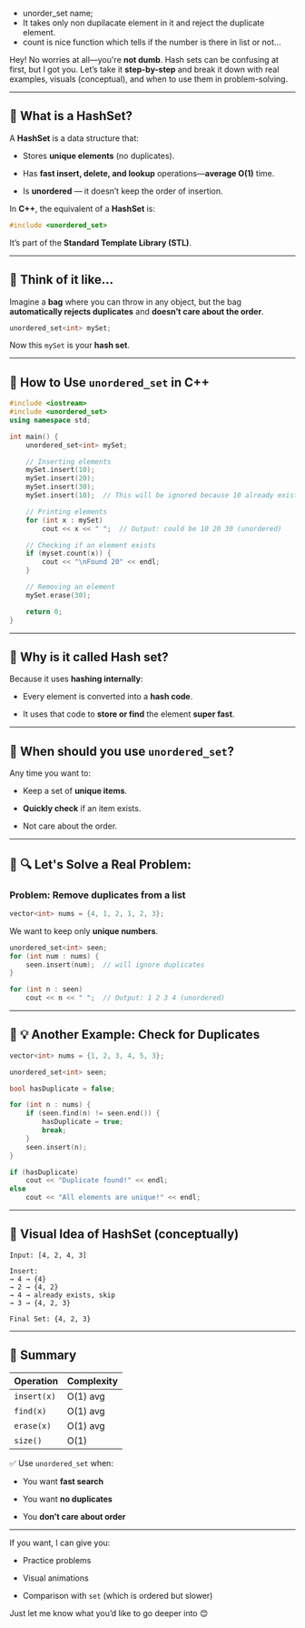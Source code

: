 -  unorder_set<int> name;
- It takes only non dupilacate element in it and reject the duplicate element.
- count is nice function which tells if the number is there in list or not...

Hey! No worries at all—you're **not dumb**. Hash sets can be confusing at first, but I got you. Let’s take it **step-by-step** and break it down with real examples, visuals (conceptual), and when to use them in problem-solving.

---

## 🔹 What is a **HashSet**?

A **HashSet** is a data structure that:

- Stores **unique elements** (no duplicates).
    
- Has **fast insert, delete, and lookup** operations—**average O(1)** time.
    
- Is **unordered** — it doesn’t keep the order of insertion.
    

In **C++**, the equivalent of a **HashSet** is:

```cpp
#include <unordered_set>
```

It’s part of the **Standard Template Library (STL)**.

---

## 🔹 Think of it like...

Imagine a **bag** where you can throw in any object, but the bag **automatically rejects duplicates** and **doesn’t care about the order**.

```cpp
unordered_set<int> mySet;
```

Now this `mySet` is your **hash set**.

---

## 🔹 How to Use `unordered_set` in C++

```cpp
#include <iostream>
#include <unordered_set>
using namespace std;

int main() {
    unordered_set<int> mySet;

    // Inserting elements
    mySet.insert(10);
    mySet.insert(20);
    mySet.insert(30);
    mySet.insert(10);  // This will be ignored because 10 already exists

    // Printing elements
    for (int x : mySet)
        cout << x << " ";  // Output: could be 10 20 30 (unordered)

    // Checking if an element exists
    if (myset.count(x)) {
        cout << "\nFound 20" << endl;
    }

    // Removing an element
    mySet.erase(30);

    return 0;
}
```

---

## 🔹 Why is it called **Hash** set?

Because it uses **hashing internally**:

- Every element is converted into a **hash code**.
    
- It uses that code to **store or find** the element **super fast**.
    

---

## 🔹 When should you use `unordered_set`?

Any time you want to:

- Keep a set of **unique items**.
    
- **Quickly check** if an item exists.
    
- Not care about the order.
    

---

## 🔸 🔍 Let's Solve a Real Problem:

### Problem: Remove duplicates from a list

```cpp
vector<int> nums = {4, 1, 2, 1, 2, 3};
```

We want to keep only **unique numbers**.

```cpp
unordered_set<int> seen;
for (int num : nums) {
    seen.insert(num);  // will ignore duplicates
}

for (int n : seen)
    cout << n << " ";  // Output: 1 2 3 4 (unordered)
```

---

## 🔸 💡 Another Example: Check for Duplicates

```cpp
vector<int> nums = {1, 2, 3, 4, 5, 3};

unordered_set<int> seen;

bool hasDuplicate = false;

for (int n : nums) {
    if (seen.find(n) != seen.end()) {
        hasDuplicate = true;
        break;
    }
    seen.insert(n);
}

if (hasDuplicate)
    cout << "Duplicate found!" << endl;
else
    cout << "All elements are unique!" << endl;
```

---

## 🔸 Visual Idea of HashSet (conceptually)

```
Input: [4, 2, 4, 3]

Insert:
→ 4 → {4}
→ 2 → {4, 2}
→ 4 → already exists, skip
→ 3 → {4, 2, 3}

Final Set: {4, 2, 3}
```

---

## 🔹 Summary

|Operation|Complexity|
|---|---|
|`insert(x)`|O(1) avg|
|`find(x)`|O(1) avg|
|`erase(x)`|O(1) avg|
|`size()`|O(1)|

✅ Use `unordered_set` when:

- You want **fast search**
    
- You want **no duplicates**
    
- You **don’t care about order**
    

---

If you want, I can give you:

- Practice problems
    
- Visual animations
    
- Comparison with `set` (which is ordered but slower)
    

Just let me know what you’d like to go deeper into 😊